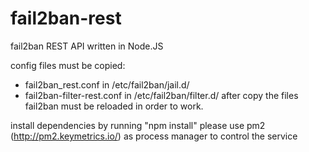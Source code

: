 # fail2ban-rest
fail2ban REST API written in Node.JS

config files must be copied:
- fail2ban_rest.conf in /etc/fail2ban/jail.d/
-  fail2ban-filter-rest.conf in /etc/fail2ban/filter.d/
after copy the files fail2ban must be reloaded in order to work.

install dependencies by running "npm install"
please use pm2 (http://pm2.keymetrics.io/) as process manager to control the service